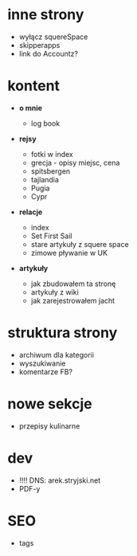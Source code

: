 inne strony
===========
* wyłącz squereSpace
* skipperapps
* link do Accountz?

kontent
=========
* **o mnie**
    * log book 

* **rejsy**
    * fotki w index
    * grecja - opisy miejsc, cena
    * spitsbergen
    * tajlandia
    * Pugia
    * Cypr
    
* **relacje**
    * index
    * Set First Sail 
    * stare artykuły z squere space
    * zimowe pływanie w UK
        
* **artykuły**
    * jak zbudowałem ta stronę
    * artykuły z wiki
    * jak zarejestrowałem jacht


struktura strony
==================
* archiwum dla kategorii
* wyszukiwanie
* komentarze FB?

nowe sekcje
===========
* przepisy kulinarne

dev
====
* !!!!  DNS: arek.stryjski.net
* PDF-y

SEO
=====
* tags



